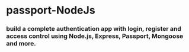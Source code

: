 # passport-NodeJs

### build a complete authentication app with login, register and access control using Node.js, Express, Passport, Mongoose and more.
